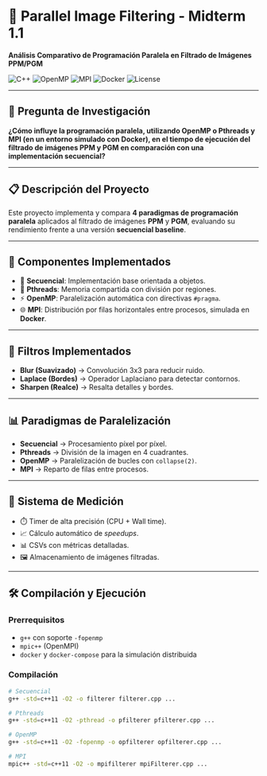 # 📸 Parallel Image Filtering - Midterm 1.1
**Análisis Comparativo de Programación Paralela en Filtrado de Imágenes PPM/PGM**

<img alt="C++" src="https://img.shields.io/badge/C++-11-blue.svg">
<img alt="OpenMP" src="https://img.shields.io/badge/OpenMP-4.5-green.svg">
<img alt="MPI" src="https://img.shields.io/badge/MPI-3.1-red.svg">
<img alt="Docker" src="https://img.shields.io/badge/Docker-Ready-2496ED.svg">
<img alt="License" src="https://img.shields.io/badge/License-Academic-yellow.svg">

---

## 🎯 Pregunta de Investigación
**¿Cómo influye la programación paralela, utilizando OpenMP o Pthreads y MPI (en un entorno simulado con Docker), en el tiempo de ejecución del filtrado de imágenes PPM y PGM en comparación con una implementación secuencial?**

---

## 📋 Descripción del Proyecto
Este proyecto implementa y compara **4 paradigmas de programación paralela** aplicados al filtrado de imágenes **PPM** y **PGM**, evaluando su rendimiento frente a una versión **secuencial baseline**.

---

## 🧩 Componentes Implementados
- 🔄 **Secuencial**: Implementación base orientada a objetos.  
- 🧵 **Pthreads**: Memoria compartida con división por regiones.  
- ⚡ **OpenMP**: Paralelización automática con directivas `#pragma`.  
- 🌐 **MPI**: Distribución por filas horizontales entre procesos, simulada en **Docker**.  

---

## 🎨 Filtros Implementados
- **Blur (Suavizado)** → Convolución 3x3 para reducir ruido.  
- **Laplace (Bordes)** → Operador Laplaciano para detectar contornos.  
- **Sharpen (Realce)** → Resalta detalles y bordes.  

---

## 📊 Paradigmas de Paralelización
- **Secuencial** → Procesamiento píxel por píxel.  
- **Pthreads** → División de la imagen en 4 cuadrantes.  
- **OpenMP** → Paralelización de bucles con `collapse(2)`.  
- **MPI** → Reparto de filas entre procesos.  

---

## 🔬 Sistema de Medición
- ⏱️ Timer de alta precisión (CPU + Wall time).  
- 📈 Cálculo automático de *speedups*.  
- 📊 CSVs con métricas detalladas.  
- 🖼️ Almacenamiento de imágenes filtradas.  

---

## 🛠️ Compilación y Ejecución
### Prerrequisitos
- `g++` con soporte `-fopenmp`
- `mpic++` (OpenMPI)
- `docker` y `docker-compose` para la simulación distribuida

### Compilación
```bash
# Secuencial
g++ -std=c++11 -O2 -o filterer filterer.cpp ...

# Pthreads
g++ -std=c++11 -O2 -pthread -o pfilterer pfilterer.cpp ...

# OpenMP
g++ -std=c++11 -O2 -fopenmp -o opfilterer opfilterer.cpp ...

# MPI
mpic++ -std=c++11 -O2 -o mpifilterer mpiFilterer.cpp ...
